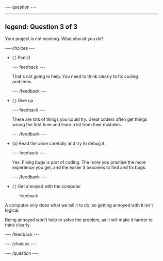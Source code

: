 
--- question ---

---
legend: Question 3 of 3
---

Your project is not working. What should you do?

--- choices ---

- ( ) Panic!

  --- feedback ---

  That's not going to help. You need to think clearly to fix coding problems.

  --- /feedback ---

- ( ) Give up

  --- feedback ---

  There are lots of things you could try. Great coders often get things wrong the first time and learn a lot from their mistakes.

  --- /feedback ---

- (x) Read the code carefully and try to debug it.

  --- feedback ---

  Yes. Fixing bugs is part of coding. The more you practise the more experience you get, and the easier it becomes to find and fix bugs.

  --- /feedback ---

- ( ) Get annoyed with the computer

  --- feedback ---

A computer only does what we tell it to do, so getting annoyed with it isn't logical.

Being annoyed won't help to solve the problem, as it will make it harder to think clearly.

  --- /feedback ---

--- /choices ---

--- /question ---

